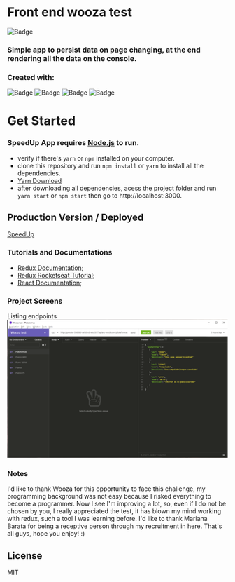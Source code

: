 # Front end wooza test

![Badge](https://img.shields.io/badge/Wooza-Speed_up_app-%237159c1?style=for-the-badge&logo=React)

### Simple app to persist data on page changing, at the end rendering all the data on the console.

### Created with:

![Badge](https://img.shields.io/static/v1?label=&message=JavaScript&color=000&style=for-the-badge&logo=javascript)
![Badge](https://img.shields.io/static/v1?label=&message=React&color=000&style=for-the-badge&logo=react)
![Badge](https://img.shields.io/static/v1?label=&message=Redux&color=000&style=for-the-badge&logo=redux)
![Badge](https://img.shields.io/static/v1?label=&message=Insomnia&color=000&style=for-the-badge&logo=insomnia)

# Get Started

### SpeedUp App requires [Node.js](https://nodejs.org/) to run.

- verify if there's `yarn` or `npm` installed on your computer.
- clone this repository and run `npm install` or `yarn` to install all the dependencies.
- [Yarn Download](https://yarnpkg.com/)
- after downloading all dependencies, acess the project folder and run `yarn start` or `npm start` then go to http://localhost:3000.

## Production Version / Deployed

[SpeedUp](https://wooza-frontend-test-afonso-cruz.vercel.app/)

### Tutorials and Documentations

- [Redux Documentation](https://redux.js.org/);
- [Redux Rocketseat Tutorial](https://www.youtube.com/watch?v=7L7MhxjI4PE&t=3s);
- [React Documentation](https://pt-br.reactjs.org/);

### Project Screens

Listing endpoints
![plot](./src/assets/insomnia.PNG)

### Notes

I'd like to thank Wooza for this opportunity to face this challenge, my programming background was not easy because I risked everything to become a programmer. Now I see I'm improving a lot, so, even if I do not be chosen by you, I really appreciated the test, it has blown my mind working with redux, such a tool I was learning before. I'd like to thank Mariana Barata for being a receptive person through my recruitment in here. That's all guys, hope you enjoy! :)

## License

MIT

[node.js]: http://nodejs.org
[yarn]: https://yarnpkg.com/
